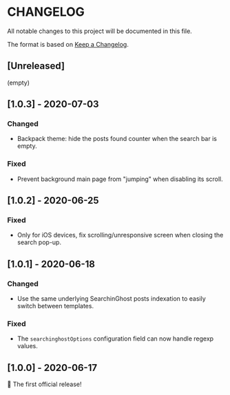 # CHANGELOG

All notable changes to this project will be documented in this file.

The format is based on [Keep a Changelog](https://keepachangelog.com/en/1.0.0/).


## [Unreleased]
(empty)

## [1.0.3] - 2020-07-03
### Changed
- Backpack theme: hide the posts found counter when the search bar is empty.

### Fixed
- Prevent background main page from "jumping" when disabling its scroll.

## [1.0.2] - 2020-06-25
### Fixed
- Only for iOS devices, fix scrolling/unresponsive screen when closing the search pop-up.


## [1.0.1] - 2020-06-18
### Changed
- Use the same underlying SearchinGhost posts indexation to easily switch between templates.

### Fixed
- The `searchinghostOptions` configuration field can now handle regexp values.


## [1.0.0] - 2020-06-17
🚀 The first official release!
